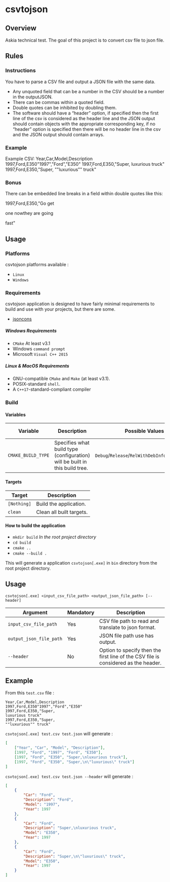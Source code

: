 # csvtojson

## Overview

Askia technical test. The goal of this project is to convert csv file to json file.

## Rules
 
### Instructions

You have to parse a CSV file and output a JSON file with the same data.

*  Any unquoted field that can be a number in the CSV should be a number in the outputJSON.
*  There can be commas within a quoted field.
*  Double quotes can be inhibited by doubling them.
*  The software should have a “header” option, if specified then the first line of the csv is considered as the header line and the JSON output should contain objects with the appropriate corresponding key, if no “header” option is specified then there will be no header line in the csv and the JSON output should contain arrays.

### Example

Example CSV:
Year,Car,Model,Description
1997,Ford,E350"1997","Ford","E350"
1997,Ford,E350,"Super,
luxurious truck"
1997,Ford,E350,"Super,
""luxurious"" truck"

### Bonus

There can be embedded line breaks in a field within double quotes like this:

1997,Ford,E350,"Go get

one nowthey are going

fast"

## Usage

### Platforms

csvtojson platforms available :

* `Linux`
* `Windows`

### Requirements

csvtojson application is designed to have fairly minimal requirements to build and use with your projects, but there are some.

* [jsoncons](https://github.com/danielaparker/jsoncons)

##### Windows Requirements

* `CMake` At least v3.1
* Windows `command prompt`
* Microsoft `Visual C++ 2015`

##### Linux & MacOS Requirements

* GNU-compatible `CMake` and `Make` (at least v3.1).
* POSIX-standard `shell`.
* A `C++17`-standard-compliant compiler

### Build

#### Variables

| Variable           | Description                                                                                    | Possible Values                                 | Default Value |
|--------------------|------------------------------------------------------------------------------------------------|-------------------------------------------------|---------------|
| `CMAKE_BUILD_TYPE` | Specifies what build type (configuration) will be built in this build tree.                    | `Debug`/`Release`/`RelWithDebInfo`/`MinSizeRel` | `Release`     |

#### Targets

| Target           | Description                                                         |
|------------------|---------------------------------------------------------------------|
| `[Nothing]`      | Build the application.       |
| `clean`          | Clean all built targets.                                            |

#### How to build the application

* `mkdir build` _In the root project directory_
* `cd build`
* `cmake ..`
* `cmake --build .`

This will generate a application `csvtojson[.exe]` in `bin` directory from the root project directory.

## Usage

`csvtojson[.exe] <input_csv_file_path> <output_json_file_path> [--header]`

| Argument                | Mandatory | Description                                                                        |
|-------------------------|-----------|------------------------------------------------------------------------------------|
| `input_csv_file_path`   | Yes       | CSV file path to read and translate to json format.                                |
| `output_json_file_path` | Yes       | JSON file path use has output.                                                     |
| `--header`              | No        | Option to specify then the first line of the CSV file is considered as the header. |

## Example

From this `test.csv` file :

````csv
Year,Car,Model,Description
1997,Ford,E350"1997","Ford","E350"
1997,Ford,E350,"Super,
luxurious truck"
1997,Ford,E350,"Super,
""luxurious"" truck"
````

`csvtojson[.exe] test.csv test.json` will generate :

````json
[
    ["Year", "Car", "Model", "Description"], 
    [1997, "Ford", "1997", "Ford", "E350"], 
    [1997, "Ford", "E350", "Super,\nluxurious truck"], 
    [1997, "Ford", "E350", "Super,\n\"luxurious\" truck"]
]
````

`csvtojson[.exe] test.csv test.json --header` will generate :

````json
[
    {
        "Car": "Ford", 
        "Description": "Ford", 
        "Model": "1997", 
        "Year": 1997
    }, 
    {
        "Car": "Ford", 
        "Description": "Super,\nluxurious truck", 
        "Model": "E350", 
        "Year": 1997
    }, 
    {
        "Car": "Ford", 
        "Description": "Super,\n\"luxurious\" truck", 
        "Model": "E350", 
        "Year": 1997
    }
]
````
